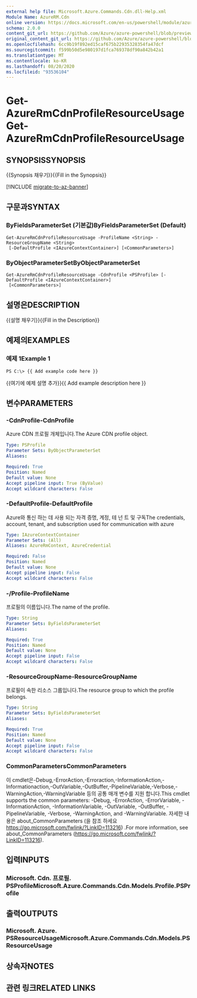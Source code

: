 ```yaml
---
external help file: Microsoft.Azure.Commands.Cdn.dll-Help.xml
Module Name: AzureRM.Cdn
online version: https://docs.microsoft.com/en-us/powershell/module/azurerm.cdn/get-azurermcdnprofileresourceusage
schema: 2.0.0
content_git_url: https://github.com/Azure/azure-powershell/blob/preview/src/ResourceManager/Cdn/Commands.Cdn/help/Get-AzureRmCdnProfileResourceUsage.md
original_content_git_url: https://github.com/Azure/azure-powershell/blob/preview/src/ResourceManager/Cdn/Commands.Cdn/help/Get-AzureRmCdnProfileResourceUsage.md
ms.openlocfilehash: 6cc9b19f892ed15caf675b22935328354fa47dcf
ms.sourcegitcommit: f599b50d5e980197d1fca769378df90a842b42a1
ms.translationtype: MT
ms.contentlocale: ko-KR
ms.lasthandoff: 08/20/2020
ms.locfileid: "93536104"
---
```

# <span data-ttu-id="4b6c6-101">Get-AzureRmCdnProfileResourceUsage</span><span class="sxs-lookup"><span data-stu-id="4b6c6-101">Get-AzureRmCdnProfileResourceUsage</span></span>

## <span data-ttu-id="4b6c6-102">SYNOPSIS</span><span class="sxs-lookup"><span data-stu-id="4b6c6-102">SYNOPSIS</span></span>
<span data-ttu-id="4b6c6-103">{{Synopsis 채우기}}</span><span class="sxs-lookup"><span data-stu-id="4b6c6-103">{{Fill in the Synopsis}}</span></span>

[!INCLUDE [migrate-to-az-banner](../../includes/migrate-to-az-banner.md)]

## <span data-ttu-id="4b6c6-104">구문과</span><span class="sxs-lookup"><span data-stu-id="4b6c6-104">SYNTAX</span></span>

### <span data-ttu-id="4b6c6-105">ByFieldsParameterSet (기본값)</span><span class="sxs-lookup"><span data-stu-id="4b6c6-105">ByFieldsParameterSet (Default)</span></span>
```
Get-AzureRmCdnProfileResourceUsage -ProfileName <String> -ResourceGroupName <String>
 [-DefaultProfile <IAzureContextContainer>] [<CommonParameters>]
```

### <span data-ttu-id="4b6c6-106">ByObjectParameterSet</span><span class="sxs-lookup"><span data-stu-id="4b6c6-106">ByObjectParameterSet</span></span>
```
Get-AzureRmCdnProfileResourceUsage -CdnProfile <PSProfile> [-DefaultProfile <IAzureContextContainer>]
 [<CommonParameters>]
```

## <span data-ttu-id="4b6c6-107">설명은</span><span class="sxs-lookup"><span data-stu-id="4b6c6-107">DESCRIPTION</span></span>
<span data-ttu-id="4b6c6-108">{{설명 채우기}}</span><span class="sxs-lookup"><span data-stu-id="4b6c6-108">{{Fill in the Description}}</span></span>

## <span data-ttu-id="4b6c6-109">예제의</span><span class="sxs-lookup"><span data-stu-id="4b6c6-109">EXAMPLES</span></span>

### <span data-ttu-id="4b6c6-110">예제 1</span><span class="sxs-lookup"><span data-stu-id="4b6c6-110">Example 1</span></span>
```
PS C:\> {{ Add example code here }}
```

<span data-ttu-id="4b6c6-111">{{여기에 예제 설명 추가}}</span><span class="sxs-lookup"><span data-stu-id="4b6c6-111">{{ Add example description here }}</span></span>

## <span data-ttu-id="4b6c6-112">변수</span><span class="sxs-lookup"><span data-stu-id="4b6c6-112">PARAMETERS</span></span>

### <span data-ttu-id="4b6c6-113">-CdnProfile</span><span class="sxs-lookup"><span data-stu-id="4b6c6-113">-CdnProfile</span></span>
<span data-ttu-id="4b6c6-114">Azure CDN 프로필 개체입니다.</span><span class="sxs-lookup"><span data-stu-id="4b6c6-114">The Azure CDN profile object.</span></span>

```yaml
Type: PSProfile
Parameter Sets: ByObjectParameterSet
Aliases: 

Required: True
Position: Named
Default value: None
Accept pipeline input: True (ByValue)
Accept wildcard characters: False
```

### <span data-ttu-id="4b6c6-115">-DefaultProfile</span><span class="sxs-lookup"><span data-stu-id="4b6c6-115">-DefaultProfile</span></span>
<span data-ttu-id="4b6c6-116">Azure와 통신 하는 데 사용 되는 자격 증명, 계정, 테 넌 트 및 구독</span><span class="sxs-lookup"><span data-stu-id="4b6c6-116">The credentials, account, tenant, and subscription used for communication with azure</span></span>

```yaml
Type: IAzureContextContainer
Parameter Sets: (All)
Aliases: AzureRmContext, AzureCredential

Required: False
Position: Named
Default value: None
Accept pipeline input: False
Accept wildcard characters: False
```

### <span data-ttu-id="4b6c6-117">-/Profile</span><span class="sxs-lookup"><span data-stu-id="4b6c6-117">-ProfileName</span></span>
<span data-ttu-id="4b6c6-118">프로필의 이름입니다.</span><span class="sxs-lookup"><span data-stu-id="4b6c6-118">The name of the profile.</span></span>

```yaml
Type: String
Parameter Sets: ByFieldsParameterSet
Aliases: 

Required: True
Position: Named
Default value: None
Accept pipeline input: False
Accept wildcard characters: False
```

### <span data-ttu-id="4b6c6-119">-ResourceGroupName</span><span class="sxs-lookup"><span data-stu-id="4b6c6-119">-ResourceGroupName</span></span>
<span data-ttu-id="4b6c6-120">프로필이 속한 리소스 그룹입니다.</span><span class="sxs-lookup"><span data-stu-id="4b6c6-120">The resource group to which the profile belongs.</span></span>

```yaml
Type: String
Parameter Sets: ByFieldsParameterSet
Aliases: 

Required: True
Position: Named
Default value: None
Accept pipeline input: False
Accept wildcard characters: False
```

### <span data-ttu-id="4b6c6-121">CommonParameters</span><span class="sxs-lookup"><span data-stu-id="4b6c6-121">CommonParameters</span></span>
<span data-ttu-id="4b6c6-122">이 cmdlet은-Debug,-ErrorAction,-Erroraction,-InformationAction,-Informationaction,-OutVariable,-OutBuffer,-PipelineVariable,-Verbose,-WarningAction,-WarningVariable 등의 공통 매개 변수를 지원 합니다.</span><span class="sxs-lookup"><span data-stu-id="4b6c6-122">This cmdlet supports the common parameters: -Debug, -ErrorAction, -ErrorVariable, -InformationAction, -InformationVariable, -OutVariable, -OutBuffer, -PipelineVariable, -Verbose, -WarningAction, and -WarningVariable.</span></span> <span data-ttu-id="4b6c6-123">자세한 내용은 about_CommonParameters (을 참조 하세요 https://go.microsoft.com/fwlink/?LinkID=113216) .</span><span class="sxs-lookup"><span data-stu-id="4b6c6-123">For more information, see about_CommonParameters (https://go.microsoft.com/fwlink/?LinkID=113216).</span></span>

## <span data-ttu-id="4b6c6-124">입력</span><span class="sxs-lookup"><span data-stu-id="4b6c6-124">INPUTS</span></span>

### <span data-ttu-id="4b6c6-125">Microsoft. Cdn. 프로필. PSProfile</span><span class="sxs-lookup"><span data-stu-id="4b6c6-125">Microsoft.Azure.Commands.Cdn.Models.Profile.PSProfile</span></span>

## <span data-ttu-id="4b6c6-126">출력</span><span class="sxs-lookup"><span data-stu-id="4b6c6-126">OUTPUTS</span></span>

### <span data-ttu-id="4b6c6-127">Microsoft. Azure. PSResourceUsage</span><span class="sxs-lookup"><span data-stu-id="4b6c6-127">Microsoft.Azure.Commands.Cdn.Models.PSResourceUsage</span></span>

## <span data-ttu-id="4b6c6-128">상속자</span><span class="sxs-lookup"><span data-stu-id="4b6c6-128">NOTES</span></span>

## <span data-ttu-id="4b6c6-129">관련 링크</span><span class="sxs-lookup"><span data-stu-id="4b6c6-129">RELATED LINKS</span></span>

